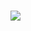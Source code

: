 # [![](https://img.youtube.com/vi/wqXKtsXpp2A/maxresdefault.jpg)](https://www.youtube.com/watch?v=wqXKtsXpp2A)

